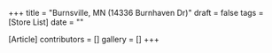 +++
title = "Burnsville, MN (14336 Burnhaven Dr)"
draft = false
tags = [Store List]
date = ""

[Article]
contributors = []
gallery = []
+++